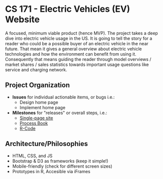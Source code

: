 # CS 171 - Electric Vehicles (EV) Website
A focused, minimum viable product (hence MVP). The project takes a deep dive into electric vehicle usage in the US. It is going to tell the story for a reader who could be a possible buyer of an electric vehicle in the near future. That mean it gives a general overview about electric vehicle technologies and how the environment can benefit from using it. Consequently that means guiding the reader through model overviews / market shares / sales statistics towards important usage questions like service and charging network.

## Project Organization
* **Issues** for individual actionable items, or bugs i.e.:
  * Design home page
  * Implement home page
* **Milestones** for "releases" or overall steps, i.e.:
  * [Single-page site](http://greenore.github.io/EV-Website)
  * [Process Book](https://docs.google.com/document/d/1M83uYdwIpXW8BmJTyH1ezhldWYpx9OqnXTMCWDdt3jI/edit?usp=sharing)
  * [R-Code](https://github.com/greenore/EV-R-Code)

## Architecture/Philosophies
* HTML, CSS, and JS
* Bootstrap & D3 as frameworks (keep it simple!)
* Mobile-friendly (check for different screen sizes)
* Prototypes in R, Accesible via iFrames
